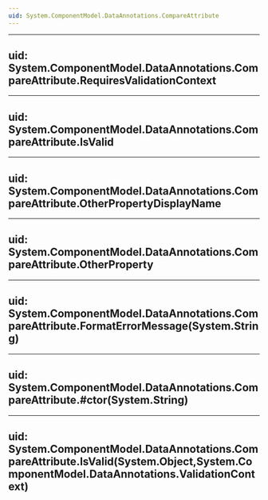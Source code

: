 ```yaml
---
uid: System.ComponentModel.DataAnnotations.CompareAttribute
---
```


---
uid: System.ComponentModel.DataAnnotations.CompareAttribute.RequiresValidationContext
---

---
uid: System.ComponentModel.DataAnnotations.CompareAttribute.IsValid
---

---
uid: System.ComponentModel.DataAnnotations.CompareAttribute.OtherPropertyDisplayName
---

---
uid: System.ComponentModel.DataAnnotations.CompareAttribute.OtherProperty
---

---
uid: System.ComponentModel.DataAnnotations.CompareAttribute.FormatErrorMessage(System.String)
---

---
uid: System.ComponentModel.DataAnnotations.CompareAttribute.#ctor(System.String)
---

---
uid: System.ComponentModel.DataAnnotations.CompareAttribute.IsValid(System.Object,System.ComponentModel.DataAnnotations.ValidationContext)
---

